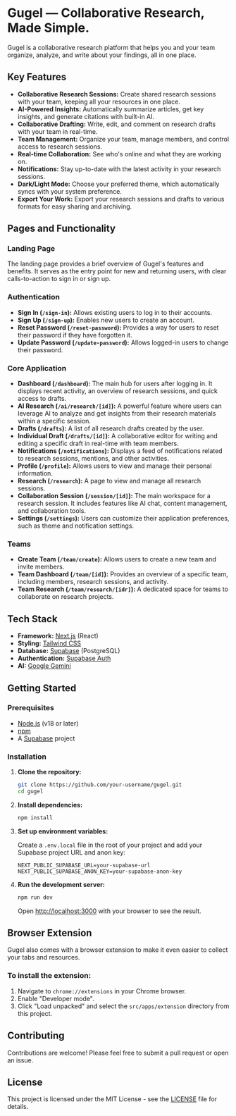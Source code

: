 # Gugel — Collaborative Research, Made Simple.

Gugel is a collaborative research platform that helps you and your team organize, analyze, and write about your findings, all in one place.

## Key Features

- **Collaborative Research Sessions:** Create shared research sessions with your team, keeping all your resources in one place.
- **AI-Powered Insights:** Automatically summarize articles, get key insights, and generate citations with built-in AI.
- **Collaborative Drafting:** Write, edit, and comment on research drafts with your team in real-time.
- **Team Management:** Organize your team, manage members, and control access to research sessions.
- **Real-time Collaboration:** See who's online and what they are working on.
- **Notifications:** Stay up-to-date with the latest activity in your research sessions.
- **Dark/Light Mode:** Choose your preferred theme, which automatically syncs with your system preference.
- **Export Your Work:** Export your research sessions and drafts to various formats for easy sharing and archiving.

## Pages and Functionality

### Landing Page

The landing page provides a brief overview of Gugel's features and benefits. It serves as the entry point for new and returning users, with clear calls-to-action to sign in or sign up.

### Authentication

-   **Sign In (`/sign-in`):** Allows existing users to log in to their accounts.
-   **Sign Up (`/sign-up`):** Enables new users to create an account.
-   **Reset Password (`/reset-password`):** Provides a way for users to reset their password if they have forgotten it.
-   **Update Password (`/update-password`):** Allows logged-in users to change their password.

### Core Application

-   **Dashboard (`/dashboard`):** The main hub for users after logging in. It displays recent activity, an overview of research sessions, and quick access to drafts.
-   **AI Research (`/ai/research/[id]`):** A powerful feature where users can leverage AI to analyze and get insights from their research materials within a specific session.
-   **Drafts (`/drafts`):** A list of all research drafts created by the user.
-   **Individual Draft (`/drafts/[id]`):** A collaborative editor for writing and editing a specific draft in real-time with team members.
-   **Notifications (`/notifications`):** Displays a feed of notifications related to research sessions, mentions, and other activities.
-   **Profile (`/profile`):** Allows users to view and manage their personal information.
-   **Research (`/research`):** A page to view and manage all research sessions.
-   **Collaboration Session (`/session/[id]`):** The main workspace for a research session. It includes features like AI chat, content management, and collaboration tools.
-   **Settings (`/settings`):** Users can customize their application preferences, such as theme and notification settings.

### Teams

-   **Create Team (`/team/create`):** Allows users to create a new team and invite members.
-   **Team Dashboard (`/team/[id]`):** Provides an overview of a specific team, including members, research sessions, and activity.
-   **Team Research (`/team/research/[idr]`):** A dedicated space for teams to collaborate on research projects.

## Tech Stack

- **Framework:** [Next.js](https://nextjs.org/) (React)
- **Styling:** [Tailwind CSS](https://tailwindcss.com/)
- **Database:** [Supabase](https://supabase.io/) (PostgreSQL)
- **Authentication:** [Supabase Auth](https://supabase.io/docs/guides/auth)
- **AI:** [Google Gemini](https://ai.google.dev/)

## Getting Started

### Prerequisites

- [Node.js](https://nodejs.org/en/) (v18 or later)
- [npm](https://www.npmjs.com/)
- A [Supabase](https://supabase.io/) project

### Installation

1.  **Clone the repository:**

    ```bash
    git clone https://github.com/your-username/gugel.git
    cd gugel
    ```

2.  **Install dependencies:**

    ```bash
    npm install
    ```

3.  **Set up environment variables:**

    Create a `.env.local` file in the root of your project and add your Supabase project URL and anon key:

    ```
    NEXT_PUBLIC_SUPABASE_URL=your-supabase-url
    NEXT_PUBLIC_SUPABASE_ANON_KEY=your-supabase-anon-key
    ```

4.  **Run the development server:**

    ```bash
    npm run dev
    ```

    Open [http://localhost:3000](http://localhost:3000) with your browser to see the result.

## Browser Extension

Gugel also comes with a browser extension to make it even easier to collect your tabs and resources.

### To install the extension:

1.  Navigate to `chrome://extensions` in your Chrome browser.
2.  Enable "Developer mode".
3.  Click "Load unpacked" and select the `src/apps/extension` directory from this project.

## Contributing

Contributions are welcome! Please feel free to submit a pull request or open an issue.

## License

This project is licensed under the MIT License - see the [LICENSE](LICENSE) file for details.